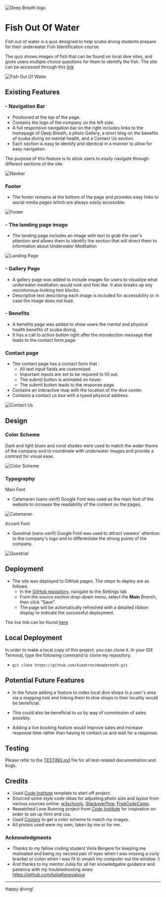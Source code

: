 ![Deep Breath logo](assets/images/logodb.png)

# Fish Out Of Water

Fish out of water is a quiz designed to help scuba diving students prepare for their underwater Fish Identification course.

The quiz shows images of fish that can be found on local dive sites, and gives users multiple choice questions for them to identify the fish. 
The site can be accessed through this 
[link](https://kimatron.github.io/fish-id/)

![Fish Out Of Water](documentation/indexresponsive.png)

## Existing Features
### - Navigation Bar
- Positioned at the top of the page.
- Contains the logo of the company on the left side.
- A full responsive navigation bar on the right includes links to the homepage of Deep Breath, a photo Gallery, a short blog on the benefits of scuba diving on mental health, and a Contact Us section. 
- Each section is easy to identify and identical in a manner to allow for easy navigation. 

The purpose of this feature is to allow users to easily navigate through different sections of the site.

![Navbar](documentation/navbar.png)

### Footer
- The footer remains at the bottom of the page and provides easy links to social media pages which are always easily accessible.

![Footer](documentation/footer.png)

### - The landing page image

- The landing page includes an image with text to grab the user's attention and allows them to identify the section that will direct them to information about Underwater Meditation

![Landing Page](assets/images/main-image.jpg)

### - Gallery Page
- A gallery page was added to include images for users to visualize what underwater meditation would look and feel like. It also breaks up any monotonous-looking text blocks.
- Descriptive text describing each image is included for accessibility or in case the image does not load.




### - Benefits
- A benefits page was added to show users the mental and physical health benefits of scuba diving.
- It has a call to action button right after the introduction message that leads to the contact form page.

### Contact page
- The contact page has a contact form that :
    - All text input fields are customized.
   - Important inputs are set to be required to fill out.
    - The submit button is animated on hover.
     - The submit button leads to the response page.
- Contains an interactive map with the location of the dive center.
- Contains a contact us box with a typed physical address.

![Contact Us](documentation/contactus.png)

## Design

### Color Scheme
Dark and light blues and coral shades were used to match the water theme of the company and to coordinate with underwater images and provide a contrast for visual ease.

![Color Scheme](documentation/deepbreath_colorpalette.png)

### Typography

Main Font 
- Catamaran (sans-serif) Google Font was used as the main font of the website to increase the readability of the content on the pages.

![Catamaran](documentation/catamaranfont.png)

Accent Font 
- Questrial (sans-serif) Google Font was used to attract viewers' attention to the company's logo and to differentiate the strong points of the company.

![Questrial](documentation/questrialfont.png)

## Deployment

- The site was deployed to GitHub pages. The steps to deploy are as follows: 
  - In the [GitHub repository](https://github.com/kimatron/deepbreath), navigate to the Settings tab 
  - From the source section drop-down menu, select the **Main** Branch, then click "Save".
  - The page will be automatically refreshed with a detailed ribbon display to indicate the successful deployment.

The live link can be found [here](https://kimatron.github.io/deepbreath/)

## Local Deployment

In order to make a local copy of this project, you can clone it.
In your IDE Terminal, type the following command to clone my repository:

- `git clone https://github.com/kimatron/deepbreath.git`

## Potential Future Features

- In the future adding a feature to index local dive shops in a user's area via a mapping tool and linking them to dive shops in their locality would be beneficial.

 - This could also be beneficial to *us* by way of commission of sales possibly.

 - Adding a live booking feature would improve sales and increase response time rather than having to contact us and wait for a response.

## Testing

Please refer to the [TESTING.md](TESTING.md) file for all test-related documentation and bugs.




## Credits
- Used [Code Institute](https://github.com/Code-Institute-Org/ci-full-template) template to start off project.
- Sourced some style code ideas for adjusting photo size and layout from various sources online:
[w3schools](www.w3schools.com),
[Stackoverflow](Stackoverflow.com),
[FreeCodeCamp](www.freecodecamp.org).
- Rewatched Love Running project from [Code Institute](www.codeinstitute.com) for inspiration on order to set up html and css.
- Used [Coolors](https://coolors.co/) to get a color scheme to match my images.
- All photos used were my own, taken by me or for me.
### Acknowledgments
- Thanks to my fellow coding student Viola Bergere for keeping me motivated and being my second pair of eyes when I was missing a curly bracket or colon when I was fit to smash my computer out the window :)
- And thanks to my mentor Juliia for all her knowledgable guidance and patience with my troubleshooting woes https://github.com/IuliiaKonovalova 
 

---

Happy diving!